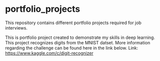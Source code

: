 # portfolio_projects
This repository contains different portfolio projects required for job interviews.

This is portfolio project created to demonstrate my skills in deep learning. This project recognizes digits from the MNIST datset.
More information regarding the challenge can be found here in the link below.
Link: https://www.kaggle.com/c/digit-recognizer
